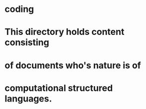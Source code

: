 # coding
# This directory holds content consisting 
# of documents who's nature is of 
# computational structured languages.
